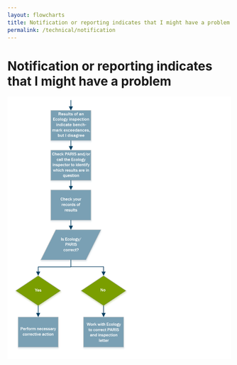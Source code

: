 ```yaml
---
layout: flowcharts
title: Notification or reporting indicates that I might have a problem
permalink: /technical/notification
---
```


# Notification or reporting indicates that I might have a problem

![Notification flowchart](../../assets/img/technical_flowcharts/900w/notification.png)
